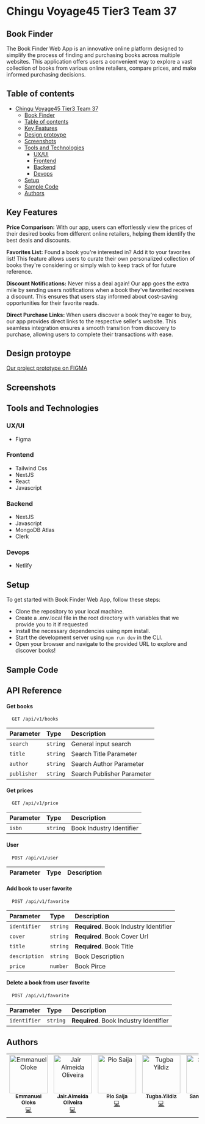 # Chingu Voyage45 Tier3 Team 37

## Book Finder

The Book Finder Web App is an innovative online platform designed to simplify the process of finding and purchasing books across multiple websites. This application offers users a convenient way to explore a vast collection of books from various online retailers, compare prices, and make informed purchasing decisions.

## Table of contents

- [Chingu Voyage45 Tier3 Team 37](#chingu-voyage45-tier3-team-37)
  - [Book Finder](#book-finder)
  - [Table of contents](#table-of-contents)
  - [Key Features](#key-features)
  - [Design protoype](#design-protoype)
  - [Screenshots](#screenshots)
  - [Tools and Technologies](#tools-and-technologies)
    - [UX/UI](#uxui)
    - [Frontend](#frontend)
    - [Backend](#backend)
    - [Devops](#devops)
  - [Setup](#setup)
  - [Sample Code](#sample-code)
  - [Authors](#authors)

## Key Features

**Price Comparison:** With our app, users can effortlessly view the prices of their desired books from different online retailers, helping them identify the best deals and discounts.

**Favorites List:** Found a book you're interested in? Add it to your favorites list! This feature allows users to curate their own personalized collection of books they're considering or simply wish to keep track of for future reference.

**Discount Notifications:** Never miss a deal again! Our app goes the extra mile by sending users notifications when a book they've favorited receives a discount. This ensures that users stay informed about cost-saving opportunities for their favorite reads.

**Direct Purchase Links:** When users discover a book they're eager to buy, our app provides direct links to the respective seller's website. This seamless integration ensures a smooth transition from discovery to purchase, allowing users to complete their transactions with ease.

## Design protoype

[Our project prototype on FIGMA](https://www.figma.com/file/ep8G9FmBjyI97BPPUsV9hZ/book-price-finder?type=design&node-id=0%3A1&mode=design&t=IG2ZP95Zdr7U8EZE-1)

## Screenshots

## Tools and Technologies

### UX/UI

- Figma

### Frontend

- Tailwind Css
- NextJS
- React
- Javascript

### Backend

- NextJS
- Javascript
- MongoDB Atlas
- Clerk

### Devops

- Netlify

## Setup

To get started with Book Finder Web App, follow these steps:

- Clone the repository to your local machine.
- Create a .env.local file in the root directory with variables that we provide you to it if requested
- Install the necessary dependencies using npm install.
- Start the development server using `npm run dev` in the CLI.
- Open your browser and navigate to the provided URL to explore and discover books!

## Sample Code

## API Reference

#### Get books

```http
  GET /api/v1/books
```

| Parameter   | Type     | Description                |
| :---------- | :------- | :------------------------- |
| `search`    | `string` | General input search       |
| `title`     | `string` | Search Title Parameter     |
| `author`    | `string` | Search Author Parameter    |
| `publisher` | `string` | Search Publisher Parameter |

#### Get prices

```http
  GET /api/v1/price
```

| Parameter | Type     | Description              |
| :-------- | :------- | :----------------------- |
| `isbn`    | `string` | Book Industry Identifier |

#### User

```http
  POST /api/v1/user
```

| Parameter | Type | Description |
| :-------- | :--- | :---------- |

#### Add book to user favorite

```http
  POST /api/v1/favorite
```

| Parameter     | Type     | Description                            |
| :------------ | :------- | :------------------------------------- |
| `identifier`  | `string` | **Required**. Book Industry Identifier |
| `cover`       | `string` | **Required**. Book Cover Url           |
| `title`       | `string` | **Required**. Book Title               |
| `description` | `string` | Book Description                       |
| `price`       | `number` | Book Pirce                             |

#### Delete a book from user favorite

```http
  POST /api/v1/favorite
```

| Parameter    | Type     | Description                            |
| :----------- | :------- | :------------------------------------- |
| `identifier` | `string` | **Required**. Book Industry Identifier |

## Authors

<table>
  <tbody>
    <tr>
      <td align="center" valign="top" width="14.28%"><a href="https://github.com/EmmanuelOloke"><img src="https://avatars.githubusercontent.com/u/16335826?v=4" width="100px;" alt="Emmanuel Oloke"/><br /><sub><b>Emmanuel Oloke</b></sub></a><br /><a href="https://github.com/EmmanuelOloke?tab=repositories" title="Projects">💻</a></td>
      <td align="center" valign="top" width="14.28%"><a href="https://github.com/ceifeirocv"><img src="https://avatars.githubusercontent.com/u/20646833?v=4" width="100px;" alt="Jair Almeida Oliveira"/><br /><sub><b>Jair Almeida Oliveira</b></sub></a><br /><a href="https://github.com/ceifeirocv?tab=repositories" title="Projects">💻</a></td>
      <td align="center" valign="top" width="14.28%"><a href="https://github.com/Pio-js"><img src="https://avatars.githubusercontent.com/u/71008079?v=4" width="100px;" alt="Pio Saija"/><br /><sub><b>Pio Saija</b></sub></a><br /><a href="https://github.com/Pio-js?tab=repositories" title="Projects">💻</a></td>
      <td align="center" valign="top" width="14.28%"><a href="https://github.com/yildiztugba"><img src="https://avatars.githubusercontent.com/u/78135546?v=4" width="100px;" alt="Tugba Yildiz"/><br /><sub><b>Tugba Yildiz</b></sub></a><br /><a href="https://github.com/yildiztugba?tab=repositories" title="Projects">💻</a></td>
      <td align="center" valign="top" width="14.28%"><a href="https://github.com/frugalcodes"><img src="https://avatars.githubusercontent.com/u/91540220?v=4" width="100px;" alt="Samuel Igwe"/><br /><sub><b>Samuel Igwe</b></sub></a><br /><a href="https://github.com/frugalcodes?tab=repositories" title="Projects">💻</a></td>
    </tr>
     </tbody>
</table>
